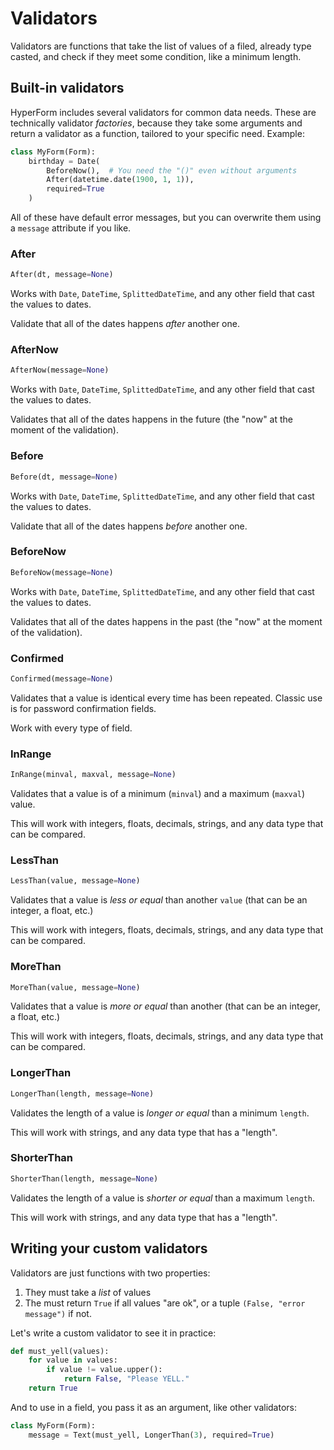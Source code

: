 
# Validators

Validators are functions that take the list of values of a filed, already type casted, and check if they meet some condition, like a minimum length.

## Built-in validators

HyperForm includes several validators for common data needs. These are technically validator *factories*, because they take some arguments and return a validator as a function, tailored to your specific need. Example:

```python
class MyForm(Form):
	birthday = Date(
		BeforeNow(),  # You need the "()" even without arguments
		After(datetime.date(1900, 1, 1)),
		required=True
	)
```

All of these have default error messages, but you can overwrite them using a `message` attribute if you like.


### After

```python
After(dt, message=None)
```

Works with `Date`, `DateTime`, `SplittedDateTime`, and any other field that cast the values to dates.

Validate that all of the dates happens *after* another one.


### AfterNow

```python
AfterNow(message=None)
```

Works with `Date`, `DateTime`, `SplittedDateTime`, and any other field that cast the values to dates.

Validates that all of the dates happens in the future (the "now" at the moment of the validation).


### Before

```python
Before(dt, message=None)
```

Works with `Date`, `DateTime`, `SplittedDateTime`, and any other field that cast the values to dates.

Validate that all of the dates happens *before* another one.


### BeforeNow

```python
BeforeNow(message=None)
```

Works with `Date`, `DateTime`, `SplittedDateTime`, and any other field that cast the values to dates.

Validates that all of the dates happens in the past (the "now" at the moment of the validation).


### Confirmed

```python
Confirmed(message=None)
```

Validates that a value is identical every time has been repeated. Classic use is for password confirmation fields.

Work with every type of field.


### InRange

```python
InRange(minval, maxval, message=None)
```

Validates that a value is of a minimum (`minval`) and a maximum (`maxval`) value.

This will work with integers, floats, decimals, strings, and any data type that can be compared.


### LessThan

```python
LessThan(value, message=None)
```

Validates that a value is *less or equal* than another `value` (that can be an integer, a float, etc.)

This will work with integers, floats, decimals, strings, and any data type that can be compared.


### MoreThan

```python
MoreThan(value, message=None)
```

Validates that a value is *more or equal* than another (that can be an integer, a float, etc.)

This will work with integers, floats, decimals, strings, and any data type that can be compared.


### LongerThan

```python
LongerThan(length, message=None)
```

Validates the length of a value is *longer or equal* than a minimum `length`.

This will work with strings, and any data type that has a "length".


### ShorterThan

```python
ShorterThan(length, message=None)
```

Validates the length of a value is *shorter or equal* than a maximum `length`.

This will work with strings, and any data type that has a "length".


## Writing your custom validators

Validators are just functions with two properties:

1. They must take a *list* of values
2. The must return `True` if all values "are ok", or a tuple `(False, "error message")` if not.

Let's write a custom validator to see it in practice:

```python
def must_yell(values):
	for value in values:
		if value != value.upper():
			return False, "Please YELL."
	return True
```

And to use in a field, you pass it as an argument, like other validators:

```python
class MyForm(Form):
	message = Text(must_yell, LongerThan(3), required=True)
```

